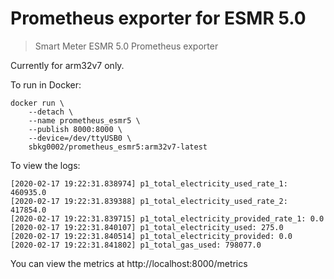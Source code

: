 # Prometheus exporter for ESMR 5.0
> Smart Meter ESMR 5.0 Prometheus exporter

Currently for arm32v7 only.

To run in Docker:
```
docker run \
    --detach \
    --name prometheus_esmr5 \
    --publish 8000:8000 \
    --device=/dev/ttyUSB0 \
    sbkg0002/prometheus_esmr5:arm32v7-latest
```
To view the logs:
```
[2020-02-17 19:22:31.838974] p1_total_electricity_used_rate_1: 460935.0
[2020-02-17 19:22:31.839388] p1_total_electricity_used_rate_2: 417854.0
[2020-02-17 19:22:31.839715] p1_total_electricity_provided_rate_1: 0.0
[2020-02-17 19:22:31.840107] p1_total_electricity_used: 275.0
[2020-02-17 19:22:31.840514] p1_total_electricity_provided: 0.0
[2020-02-17 19:22:31.841802] p1_total_gas_used: 798077.0
````

You can view the metrics at http://localhost:8000/metrics
